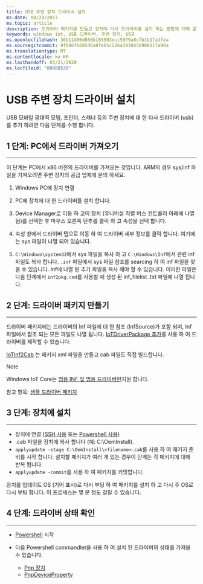 ```yaml
---
title: USB 주변 장치 드라이버 설치
ms.date: 08/28/2017
ms.topic: article
description: 드라이버 패키지를 만들고 장치에 타사 드라이버를 설치 하는 방법에 대해 알아봅니다.
keywords: windows iot, USB 드라이버, 주변 장치, USB
ms.openlocfilehash: 36b11d06d860b169503ecc5979a8cfb1b1fa1fea
ms.sourcegitcommit: 9fb86fb605d6a8feb5c226a391045b908117a90a
ms.translationtype: MT
ms.contentlocale: ko-KR
ms.lasthandoff: 03/21/2020
ms.locfileid: "80080538"
---
```

# <a name="install-usb-peripheral-drivers"></a>USB 주변 장치 드라이버 설치
USB 모바일 광대역 모뎀, 프린터, 스캐너 등의 주변 장치에 대 한 타사 드라이버 (usb)를 추가 하려면 다음 단계를 수행 합니다. 

## <a name="step-1-get-drivers-from-pc"></a>1 단계: PC에서 드라이버 가져오기
___
이 단계는 PC에서 x86 버전의 드라이버를 가져오는 것입니다. ARM의 경우 sys/inf 파일을 가져오려면 주변 장치의 공급 업체에 문의 하세요.


1. Windows PC에 장치 연결

2. PC에 장치에 대 한 드라이버를 설치 합니다.

3. Device Manager로 이동 하 고이 장치 (유니버설 직렬 버스 컨트롤러 아래에 나열 됨)를 선택한 후 마우스 오른쪽 단추를 클릭 하 고 속성을 선택 합니다.

4. 속성 창에서 드라이버 탭으로 이동 하 여 드라이버 세부 정보를 클릭 합니다. 여기에는 sys 파일이 나열 되어 있습니다.

5. `C:\Windows\system32`에서 sys 파일을 복사 하 고 `C:\Windows\Inf`에서 관련 inf 파일도 복사 합니다. `.inf` 파일에서 sys 파일 참조를 searcing 하 여 inf 파일을 찾을 수 있습니다. Inf에 나열 된 추가 파일을 복사 해야 할 수 있습니다. 이러한 파일은 다음 단계에서 `inf2pkg.cmd`를 사용할 때 생성 된 inf_filelist .txt 파일에 나열 됩니다.


## <a name="step-2-create-a-driver-package"></a>2 단계: 드라이버 패키지 만들기
___

드라이버 패키지에는 드라이버의 Inf 파일에 대 한 참조 (InfSource)가 포함 되며, Inf 파일에서 참조 되는 모든 파일도 나열 됩니다. [IoTDriverPackage 추가](https://github.com/ms-iot/iot-adk-addonkit/tree/master/Tools/IoTCoreImaging/Docs/Add-IoTDriverPackage.md)를 사용 하 여 드라이버를 제작할 수 있습니다.

[IoTInf2Cab](https://github.com/ms-iot/iot-adk-addonkit/tree/master/Tools/IoTCoreImaging/Docs/New-IoTInf2Cab.md) 는 패키지 xml 파일을 만들고 cab 파일도 직접 빌드합니다.

> [!NOTE]
> Windows IoT Core는 [범용 INF 및 범용 드라이버만](https://docs.microsoft.com/windows-hardware/drivers/develop/getting-started-with-universal-drivers)지원 합니다.


참고 항목: [샘플 드라이버 패키지](https://github.com/ms-iot/iot-adk-addonkit/tree/master/Workspace/Source-arm/BSP/CustomRpi2/Packages/CustomRPi2.GPIO) 

## <a name="step-3-install-on-device"></a>3 단계: 장치에 설치
___

* 장치에 연결 ([SSH 사용](../connect-your-device/ssh.md) 또는 [Powershell 사용](../connect-your-device/powershell.md))
* <filename>.cab 파일을 장치에 복사 합니다 (예: C:\OemInstall).
* `applyupdate -stage C:\OemInstall\<filename>.cab`를 사용 하 여 패키지 준비를 시작 합니다. 설치할 패키지가 여러 개 있는 경우이 단계는 각 패키지에 대해 반복 됩니다.
* `applyupdate -commit`를 사용 하 여 패키지를 커밋합니다.

장치를 업데이트 OS (기어 표시)로 다시 부팅 하 여 패키지를 설치 하 고 다시 주 OS로 다시 부팅 합니다. 이 프로세스는 몇 분 정도 걸릴 수 있습니다.

## <a name="step-4-check-status-of-driver"></a>4 단계: 드라이버 상태 확인
___

* [Powershell](../connect-your-device/PowerShell.md) 시작
* 다음 Powershell commandlet을 사용 하 여 설치 된 드라이버의 상태를 가져올 수 있습니다.

    * [Pnp 장치](https://docs.microsoft.com/powershell/module/pnpdevice/get-pnpdevice?view=win10-ps)
    * [PnpDeviceProperty](https://docs.microsoft.com/powershell/module/pnpdevice/get-pnpdeviceproperty?view=win10-ps)
    
